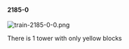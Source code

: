 #### 2185-0
![train-2185-0-0.png](https://github.com/lil-lab/nlvr/raw/master/nlvr/train/images/60/train-2185-0-0.png "train-2185-0-0.png")

There is 1 tower with only yellow blocks